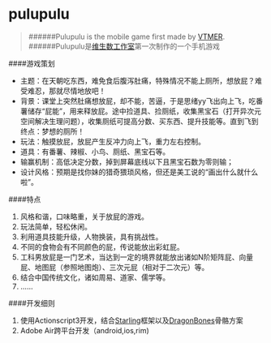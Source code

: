 pulupulu
========

>######Pulupulu is the mobile game first made by [VTMER][1].
>######Pulupulu是[维生数工作室][1]第一次制作的一个手机游戏

####游戏策划
- 主题：在天朝吃东西，难免食后腹泻肚痛，特殊情况不能上厕所，想放屁？难受难忍，那就尽情地放吧！
- 背景：课堂上突然肚痛想放屁，却不能，苦逼，于是思绪yy飞出向上飞，吃番薯储存“屁能”，用来释放屁。途中捡道具、捡厕纸，收集黑宝石（打开异次元空间解决生理问题），收集厕纸可提高分数、买东西、提升技能等。直到飞到终点：梦想的厕所！
- 玩法：触摸放屁，放屁产生反冲力向上飞，重力左右控制。
- 道具：有番薯、辣椒、小鸟、厕纸、黑宝石等。
- 输赢机制：高低决定分数，掉到屏幕底线以下且黑宝石数为零则输；
- 设计风格：预期是找你妹的猎奇猥琐风格，但还是美工说的“画出什么就什么啦”。

####特点
1. 风格和谐，口味略重，关于放屁的游戏。 
2. 玩法简单，轻松休闲。
3. 利用道具技能升级，人物换装，具有挑战性。
3. 不同的食物会有不同颜色的屁，传说能放出彩虹屁。
4. 工科男放屁是一门艺术，当达到一定的境界就能放出诸如N阶矩阵屁、向量屁、地图屁（参照地图炮）、三次元屁（相对于二次元）等。
5. 结合中国传统文化，诸如周易、道家、儒学等。
6. ……

####开发细则
1. 使用Actionscript3开发，结合[Starling][2]框架以及[DragonBones][3]骨骼方案
2. Adobe Air跨平台开发（android,ios,rim)

[1]:http://vtmerhome.com "VTMER维生数工作室"
[2]:http://gamua.com/starling/ "Starling框架"
[3]:http://dragonbones.github.io/ "DragonBones"
